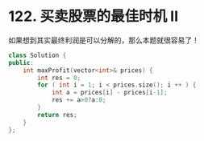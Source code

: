 

# 122. 买卖股票的最佳时机 II


如果想到其实最终利润是可以分解的，那么本题就很容易了！


```cpp
class Solution {
public:
    int maxProfit(vector<int>& prices) {
        int res = 0;
        for ( int i = 1; i < prices.size(); i ++ ) {
            int a = prices[i] - prices[i-1];
            res += a>0?a:0;
        }
        return res;
    }
};
```


